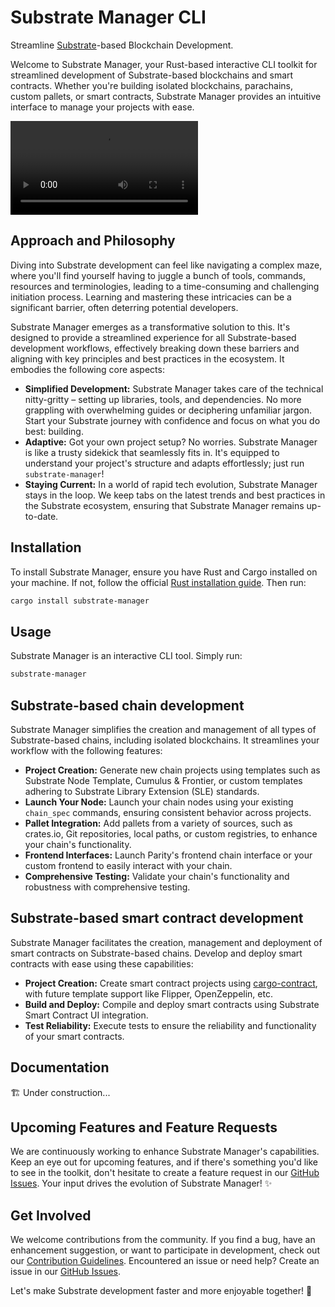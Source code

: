 # Substrate Manager CLI

Streamline [Substrate](https://substrate.io/)-based Blockchain Development.

Welcome to Substrate Manager, your Rust-based interactive CLI toolkit for streamlined development of Substrate-based blockchains and smart contracts. Whether you're building isolated blockchains, parachains, custom pallets, or smart contracts, Substrate Manager provides an intuitive interface to manage your projects with ease.

<video src='https://github.com/omerdn1/substrate-manager/assets/10265367/50ac8c97-ba83-4376-b964-bff9babcc5e5' loop autoplay>
</video>

## Approach and Philosophy

Diving into Substrate development can feel like navigating a complex maze, where you'll find yourself having to juggle a bunch of tools, commands, resources and terminologies, leading to a time-consuming and challenging initiation process. Learning and mastering these intricacies can be a significant barrier, often deterring potential developers.

Substrate Manager emerges as a transformative solution to this. It's designed to provide a streamlined experience for all Substrate-based development workflows, effectively breaking down these barriers and aligning with key principles and best practices in the ecosystem. It embodies the following core aspects:

- **Simplified Development:** Substrate Manager takes care of the technical nitty-gritty – setting up libraries, tools, and dependencies. No more grappling with overwhelming guides or deciphering unfamiliar jargon. Start your Substrate journey with confidence and focus on what you do best: building.
- **Adaptive:** Got your own project setup? No worries. Substrate Manager is like a trusty sidekick that seamlessly fits in. It's equipped to understand your project's structure and adapts effortlessly; just run `substrate-manager`!
- **Staying Current:** In a world of rapid tech evolution, Substrate Manager stays in the loop. We keep tabs on the latest trends and best practices in the Substrate ecosystem, ensuring that Substrate Manager remains up-to-date.

## Installation

To install Substrate Manager, ensure you have Rust and Cargo installed on your machine. If not, follow the official [Rust installation guide](https://www.rust-lang.org/tools/install).
Then run:

```sh
cargo install substrate-manager
```

## Usage

Substrate Manager is an interactive CLI tool.
Simply run:

```sh
substrate-manager
```

## Substrate-based chain development

Substrate Manager simplifies the creation and management of all types of Substrate-based chains, including isolated blockchains. It streamlines your workflow with the following features:

- **Project Creation:** Generate new chain projects using templates such as Substrate Node Template, Cumulus & Frontier, or custom templates adhering to Substrate Library Extension (SLE) standards.
- **Launch Your Node:** Launch your chain nodes using your existing `chain_spec` commands, ensuring consistent behavior across projects.
- **Pallet Integration:** Add pallets from a variety of sources, such as crates.io, Git repositories, local paths, or custom registries, to enhance your chain's functionality.
- **Frontend Interfaces:** Launch Parity's frontend chain interface or your custom frontend to easily interact with your chain.
- **Comprehensive Testing:** Validate your chain's functionality and robustness with comprehensive testing.

## Substrate-based smart contract development

Substrate Manager facilitates the creation, management and deployment of smart contracts on Substrate-based chains. Develop and deploy smart contracts with ease using these capabilities:

- **Project Creation:** Create smart contract projects using [cargo-contract](https://github.com/paritytech/cargo-contract), with future template support like Flipper, OpenZeppelin, etc.
- **Build and Deploy:** Compile and deploy smart contracts using Substrate Smart Contract UI integration.
- **Test Reliability:** Execute tests to ensure the reliability and functionality of your smart contracts.

## Documentation

🏗️ Under construction...

## Upcoming Features and Feature Requests

We are continuously working to enhance Substrate Manager's capabilities. Keep an eye out for upcoming features, and if there's something you'd like to see in the toolkit, don't hesitate to create a feature request in our [GitHub Issues](https://github.com/omerdn1/substrate-manager/issues). Your input drives the evolution of Substrate Manager! ✨

## Get Involved

We welcome contributions from the community. If you find a bug, have an enhancement suggestion, or want to participate in development, check out our [Contribution Guidelines](https://github.com/omerdn1/substrate-manager/blob/main/CONTRIBUTING.md).
Encountered an issue or need help? Create an issue in our [GitHub Issues](https://github.com/omerdn1/substrate-manager/issues).

Let's make Substrate development faster and more enjoyable together! 🚀
